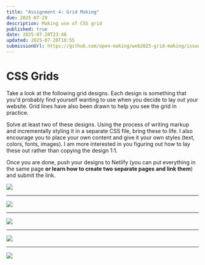 ```yaml
---
title: "Assignment 4: Grid Making"
due: 2025-07-29
description: Making use of CSS grid
published: true
date: 2025-07-20T23:48
updated: 2025-07-28T18:55
submissionUrl: https://github.com/open-making/web2025-grid-making/issues/1
---
```

# CSS Grids

Take a look at the following grid designs. Each design is something that you'd probably find yourself wanting to use when you decide to lay out your website. Grid lines have also been drawn to help you see the grid in practice.

Solve at least two of these designs. Using the process of writing markup and incrementally styling it in a separate CSS file, bring these to life. I also encourage you to place your own content and give it your own styles (text, colors, fonts, images). I am more interested in you figuring out how to lay these out rather than copying the design 1:1.

Once you are done, push your designs to Netlify (you can put everything in the same page **or learn how to create two separate pages and link them**) and submit the link.

![](/slides/web2025/assets/slides/day-6-making-grids/IMG-20250728093826305.png)

---

![](/slides/web2025/assets/slides/day-6-making-grids/IMG-20250728093826363.png)

---

![](/slides/web2025/assets/slides/day-6-making-grids/IMG-20250728093826317.png)

---

![](/slides/web2025/assets/slides/day-6-making-grids/IMG-20250728093826339.png)

---

![](/slides/web2025/assets/slides/day-6-making-grids/IMG-20250728093826350.png)
